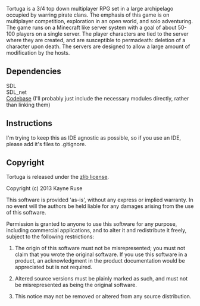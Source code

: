 Tortuga is a 3/4 top down multiplayer RPG set in a large archipelago occupied by warring pirate clans. The emphasis of this game is on multiplayer competition, exploration in an open world, and solo adventuring. The game runs on a Minecraft like server system with a goal of about 50-100 players on a single server. The player characters are tied to the server where they are created, and are susceptible to permadeath: deletion of a character upon death. The servers are designed to allow a large amount of modification by the hosts.

## Dependencies

SDL  
SDL_net  
[Codebase](https://github.com/Ratstail91/Codebase) (I'll probably just include the necessary modules directly, rather than linking them)  

## Instructions

I'm trying to keep this as IDE agnostic as possible, so if you use an IDE, please add it's files to .gitignore.

## Copyright

Tortuga is released under the [zlib license](http://en.wikipedia.org/wiki/Zlib_License).  

Copyright (c) 2013 Kayne Ruse

This software is provided 'as-is', without any express or implied warranty. In no event will the authors be held liable for any damages arising from the use of this software.

Permission is granted to anyone to use this software for any purpose, including commercial applications, and to alter it and redistribute it freely, subject to the following restrictions:

   1. The origin of this software must not be misrepresented; you must not claim that you wrote the original software. If you use this software in a product, an acknowledgment in the product documentation would be appreciated but is not required.

   2. Altered source versions must be plainly marked as such, and must not be misrepresented as being the original software.

   3. This notice may not be removed or altered from any source distribution.
